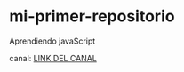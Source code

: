 # mi-primer-repositorio
Aprendiendo javaScript

canal:
[LINK DEL CANAL](https://www.youtube.com/watch?v=kN1XP-Bef7w&list=PLE8uP447fYpgOwKgbypiCGSz7veY2MLGb)
